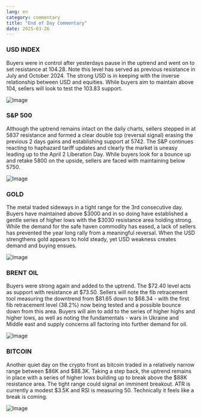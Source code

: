 ```yaml
---
lang: en
category: commentary
title: "End of Day Commentary"
date: 2025-03-26
---
```


### USD INDEX

Buyers were in control after yesterdays pause in the uptrend and went on to set resistance at 104.28. Note this level has served as previous resistance in July and October 2024. The strong USD is in keeping with the inverse relationship between USD and equities. While buyers aim to maintain above 104, sellers will look to test the 103.83 support. 

![Image](https://markleighedu.github.io/img/Mar-2025/26-Mar-2025/usdindex.jpg)

### S&P 500

Although the uptrend remains intact on the daily charts, sellers stepped in at 5837 resistance and formed a clear double top (reversal signal) erasing the previous 2 days gains and establishing support at 5742. The S&P continues reacting to haphazard tariff updates and clearly the market is uneasy leading up to the April 2 Liberation Day. While buyers look for a bounce up and retake 5800 on the upside, sellers are faced with maintaining below 5750.  

![Image](https://markleighedu.github.io/img/Mar-2025/26-Mar-2025/sp500.jpg)

### GOLD

The metal traded sideways in a tight range for the 3rd consecutive day. Buyers have maintained above $3000 and in so doing have established a gentle series of higher lows with the $3030 resistance area holding strong. While the demand for the safe haven commodity has eased, a lack of sellers has prevented the year long rally from a meaningful reversal. When the USD strengthens gold appears to hold steady, yet USD weakness creates demand and buying ensues.

![Image](https://markleighedu.github.io/img/Mar-2025/26-Mar-2025/gold.jpg)

### BRENT OIL

Buyers were strong again and added to the uptrend. The $72.40 level acts as support with resistance at $73.50. Sellers will note the fib retracement tool measuring the downtrend from $81.65 down to $68.34 - with the first fib retracement level (38.2%) now being tested and a possible bounce down from this area. Buyers will aim to add to the series of higher highs and higher lows, as well as noting the fundamentals - wars in Ukraine and Middle east and supply concerns all factoring into further demand for oil.

![Image](https://markleighedu.github.io/img/Mar-2025/26-Mar-2025/brentoil.jpg)

### BITCOIN

Another quiet day on the crypto front as bitcoin traded in a relatively narrow range between $86K and $88.3K. Taking a step back, the uptrend remains in place with a series of higher lows building up to break above the $88K resistance area. The tight range could signal an imminent breakout. ATR is currently a modest $3.5K and RSI is measuring 50. Technically it feels like a break is coming.

![Image](https://markleighedu.github.io/img/Mar-2025/26-Mar-2025/bitcoin.jpg)

